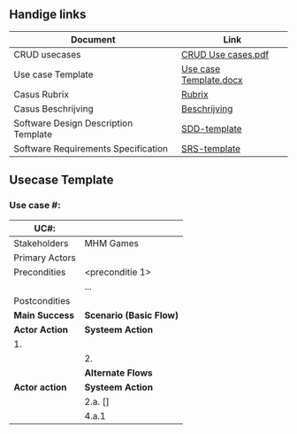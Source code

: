 ## Handige links
| Document | Link |
| --- | --- | 
CRUD usecases | [CRUD Use cases.pdf](https://onderwijsonline.han.nl/elearning/lessonfile/oNkrzbXq/eyJpdiI6IlF0NDRlekpDMXJOVUhweDBCNXR5alE9PSIsInZhbHVlIjoiNlVwVjNoWXlMUTJXSTVaRlNQWW5PbGlMR3V2Q2hMR1VleUtDUUw0NmxsND0iLCJtYWMiOiIxZDc0ZWFiN2YzNDczZjgzODVlY2E0ZTk3MjI5MDYzM2ZkNzA5OTAxZTc2ODExYzdmYTM4MjM5ZjAxMzY2ZjYzIn0=)
Use case Template | [Use case Template.docx](https://onderwijsonline.han.nl/elearning/lessonfile/oNkrzbXq/eyJpdiI6IlVxa2tGVTNkSk9IR2pIbFM3UjVQbFE9PSIsInZhbHVlIjoiN1Z1Y2llSmJGTjArNWJsQldjbmlKY3NOUEJwMUpGNDlMcnpxVDYwOXpxQT0iLCJtYWMiOiI2MTMxMzRhNTAzZTdjMmNhOGNhNmZhYmRhZjZkYjYxMTIyYzcwNjEwMzIwNGZlNzU4ZDBmZDU2YjE1ZmVlY2VjIn0=)
Casus Rubrix | [Rubrix](https://onderwijsonline.han.nl/elearning/lessonfile/pqgaQd9y/eyJpdiI6ImtXMFNPUzV1NVdyTVZ5SFoxekU3b3c9PSIsInZhbHVlIjoidHpUeE4zeUVObktyMEU0WU42V2VtRnNnZkprMzE1SW1keDE2S2ZIcG9EdGZOS1ZaeGkrTFhOUzNYb1RTTmhHcVRkVW92RjZGTTJ6VEhsd1EzWDJRZFE9PSIsIm1hYyI6IjJiOWJmMzg0ZTBlODFmYWEzZjQwNzUwNmNmNmY5ZWIyMjI4MDU2MmM5MGQyYzRkM2E1ZTQzY2MxMjc2NDNkODAifQ==)
Casus Beschrijving | [Beschrijving](https://onderwijsonline.han.nl/elearning/lessonfile/pqgaQd9y/eyJpdiI6Ilg5TlwvNURXeE5VYlBCak0wS2cybkNBPT0iLCJ2YWx1ZSI6Ik13aU5abHBqb1FxalpRT0t0VHoyZDgrdEd2RkwreXRtTlh3WDlqZkVzenBHMU9Fcit5SG1vd3RZUkR0ck5yTzlPZDVteStOS0NpaE45K1NJaEY1OCtnPT0iLCJtYWMiOiI2N2YyNzIzYzdmNGYxNmE5ZGIxODEyZmYwMGVkY2Q1ZWY3N2I5MTA2NjRiM2MyNTNiYmQ5OGVkNWNlZjJlNjI1In0=)
Software Design Description Template | [SDD-template](https://onderwijsonline.han.nl/elearning/lessonfile/pqgaQd9y/eyJpdiI6ImR2MHhYNHNObmk1ZDZuZDZxK0pHcmc9PSIsInZhbHVlIjoiVzFFSEk3XC9CU2I4R2ZlcXRLM1h3OEtiUTBYMVFWMk9KUkJHamhHZlR3OGs9IiwibWFjIjoiZGM3YmU4NjdhYjRmMDY2NjFhNTFlMDIwMDNhMDQzMzQ3NTZmYjllZGM4Y2IyNDI1NDgzNmU5Y2M1NTNkN2YwNSJ9)
Software Requirements Specification | [SRS-template](https://onderwijsonline.han.nl/elearning/lessonfile/pqgaQd9y/eyJpdiI6ImdUWk4zaEZZbXBLYjNsbXNqQ21nQ1E9PSIsInZhbHVlIjoib21WcGVnRmZqT2RTa1FaSjFrR1crdlAyTDZhclBzZkorU042UzJqem1oUT0iLCJtYWMiOiI5NzUwOWRhYzkyNDQ0MzEyZDMxYzMzOWJlNzkwZGM2YTIzNWQ4ZjZiNDYzOGEwODlmYTAyM2Y3ZDFjYTM1MTQ5In0=)


## Usecase Template

### Use case #: <UC naam>
| UC#: <UC naam> | |
| --- | --- |
| Stakeholders | MHM Games |
| Primary Actors | <Actor> |
| Precondities | <preconditie 1> |
| | ... |
| Postcondities | <Postconditie> |
| **Main Success** | **Scenario (Basic Flow)** |
| **Actor Action** | **Systeem Action** |
| 1. <Actor> | |
| | 2. <Systeem>
| | **Alternate Flows** |
| **Actor action** | **Systeem Action** |
| | 2.a. [<Conditie>] |
| | 4.a.1 <acties> | 
